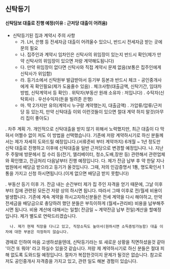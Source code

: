 ## 신탁등기


#### 신탁담보 대출로 진행 예정(이유 : 근저당 대출이 어려움)
  * 신탁등기된 집과 계약시 주의 사항
      * 가. LH, 은행 등 전세자금 대출이 어려울수 있으니, 반드시 전세자금 받는 곳에 문의 필요
      * 나. 집주인과 계약시 임차인은 신탁사의 위임장이 있는지 반드시 확인(제가 만약 신탁사의 위임장이 있으면 저랑 계약해도됨니다)
      * 다. 만약 위임장이 없다면 신탁사와 직접 계약시 문제 없음(보통은 집주인에게 신탁사가 위임함)
      * 라. 등기소에서 신탁원부 발급받아서 등기부 등본과 반드시 체크 - 공인중개사에게 꼭 확인필요(제가 도움줄수 있음)
            . 체크사항(대출금액, 신탁기간, 임대차 방법, 신탁계약서 등 확인) 
            . 위탁자(부동산 원래 소유자 : 저입니다)
            . 수탁자(신탁회사)
            . 우선수익자(돈을 빌려준 은행)
      * 마. 딱 2가지만 유의(계약시 누구랑 계약했는지, 대출금액)
            . 가압류/압류/근저당 등 있는지, 만약 신탁대출 이외 이런것들이 있으면 절대 계약 하지 말것(아무리 집이 좋아도)
  
   . 차주 계획
      가. 개인적으로 신탁대출을 받지 않기 위해서 노력했지만, 최근 대출이 다 막혀서 어쩔수 없이 저도 이 방법을 선택했습니다. 
         기존에 저랑 계약하시기로 하신 분들께서는 제가 자세히 도와드릴 예정입니다.(서류준비 부터 계약까지)
         6개월 ~ 1년 정도만 신탁 대출로 진행하고 이후에 신탁대출을 일반 근저당으로 변경할 예정입니다.
      나. 지난주 주말에 방문헤서 집 수리 등(전기, 엘리베이터, 청소,도배,장판 등) 관련해서 관련업체와 확인했고, 잔금처리 다음날부터 진행 예정입니다.
      다. 제가 잔금 납부 후 약 한달 지나 법원에서 배당금 받으라고 등기가 올것입니다. 
         그때, 저의 인감증명서 1통, 명도확인서 1통을 가지고 신청 하시면됩니다.(이게 없으면 배당금 받지 못합니다)
   
   . 부동산 등기 이후
      가. 잔금 내는 순간부터 제가 집 주인 자격을 얻기 때문에, 그날 이후 부터 집에 관련된 모든건 저랑 상의 하시면 됩니다. 
         따라서 그때 이후로 전/월세 비용이 발생합니다.
         기존에 계속 계약을 하시고자하신분들은 전세 계약을 다시 해야하고, 만약 전세금을 배당금으로 충당하려 했던 분들은 부득이하게 (월세+관리비) 비용을 납부해주시면 됩니다.
         비용 계산에 대해서는 일할( 잔금일 ~ 계약잔금 납부 전일)계산을 할예정입니다. 제가 별도로 연락드리겠습니다. 
      
      나. 제가 현재 직장을 다니고 있고, 직장소득도 높아서(원하시면 소득증빙가능함) 대출 이자에 대한 부분은 걱정하지 않습니다.  

  경매로 인하여 마음 고생하셨을텐데, 신탁등기라는 또 새로운 상황을 직면하셨을것 같아 '이건 또 뭐야' 라고 하실수 있을것 같습니다.
  저랑 제 계약하시기로 하신 분들은 절대 피해 없도록 도와드릴 예정입니다. 절차가 복잡한것이지 문제가 될것은 없습니다. 
  참고로 저도 공인중개사 자격증을 가지고 있고, 관련 일도 해본 경험이 있습니다.
  
